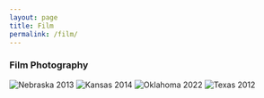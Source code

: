 ```yaml
---
layout: page
title: Film
permalink: /film/
---
```


### Film Photography

![Nebraska 2013]({{site.baseurl}}/assets/images/film/DN260516241243-06.jpg)
![Kansas 2014]({{site.baseurl}}/assets/images/film/DN260516241245-04.jpg)
![Oklahoma 2022]({{site.baseurl}}/assets/images/film/DN260516241245-06.jpg)
![Texas 2012]({{site.baseurl}}/assets/images/film/DN260516241245-12.jpg)
